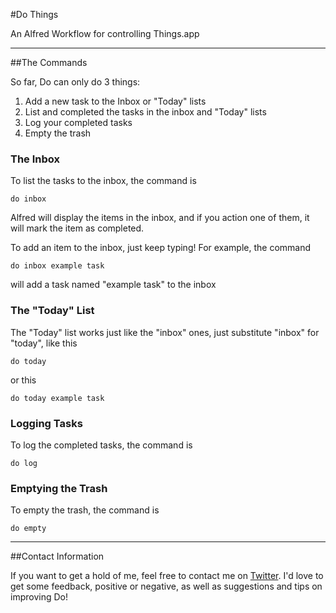#Do Things

An Alfred Workflow for controlling Things.app

***

##The Commands

So far, Do can only do 3 things:

1. Add a new task to the Inbox or "Today" lists
2. List and completed the tasks in the inbox and "Today" lists
3. Log your completed tasks
4. Empty the trash

### The Inbox

To list the tasks to the inbox, the command is

    do inbox
    
Alfred will display the items in the inbox, and if you action one of them, it will mark the item as completed.

To add an item to the inbox, just keep typing! For example, the command

    do inbox example task
    
will add a task named "example task" to the inbox

### The "Today" List

The "Today" list works just like the "inbox" ones, just substitute "inbox" for "today", like this

    do today
    
or this

    do today example task

### Logging Tasks

To log the completed tasks, the command is

    do log

### Emptying the Trash

To empty the trash, the command is

    do empty

*** 
##Contact Information

If you want to get a hold of me, feel free to contact me on [Twitter](https://twitter.com/AlexLaFroscia).  I'd love to get some feedback, positive or negative, as well as suggestions and tips on improving Do!

